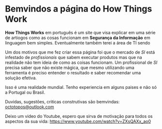 # Bemvindos a página do How Things Work

**How Things Works** em português é um site que visa explicar em uma série de artiogos como as cosas funcionam em **Segurança da Informação** em linguagem bem simples. Eventualmente também terei a área de TI sendo 

Um dos motivos que me fez criar essa página foi que o mercado de *SI* está infestado de *profissionais* que sabem executar produtos mas que na realidade não tem ideia de como as coisas funcionam. Um profissional de *SI* precisa saber que não existe mágica, que mesmo utilizando uma ferramenta é preciso entender o resultado e saber recomendar uma solução efetiva.

Isso é uma realidade mundial. Tenho experiencia em alguns paises e não só a Portugal ou Brasil.

Duvidas, sugestões, criticas construtivas são bemvindas: octotopos@outlook.com

Deixo um video do Youtube, espero que sirva de motivação para todos os aspectos da sua vida: https://www.youtube.com/watch?v=ZXsQAXx_ao0








